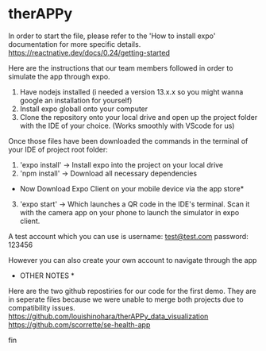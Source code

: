 # therAPPy

In order to start the file, please refer to the 'How to install expo' documentation for more specific details.
https://reactnative.dev/docs/0.24/getting-started

Here are the instructions that our team members followed in order to simulate the app through expo.


1. Have nodejs installed (i needed a version 13.x.x so you might wanna google an installation for yourself)
2. Install expo globall onto your computer
3. Clone the repository onto your local drive and open up the project folder with the IDE of your choice. (Works smoothly with VScode for us)

Once those files have been downloaded the commands in the terminal of your IDE of project root folder:
1. 'expo install' -> Install expo into the project on your local drive
2. 'npm install' -> Download all necessary dependencies

* Now Download Expo Client on your mobile device via the app store*

3. 'expo start' -> Which launches a QR code in the IDE's terminal. Scan it with the camera app on your phone to launch the simulator in expo client. 

A test account which you can use is
username: test@test.com 
password: 123456

However you can also create your own account to navigate through the app




* OTHER NOTES *

Here are the two github repostiries for our code for the first demo. They are in seperate files because we were unable to merge both projects due to compatibility issues.
https://github.com/louishinohara/therAPPy_data_visualization
https://github.com/scorrette/se-health-app

fin

